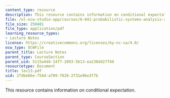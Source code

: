 ```yaml
---
content_type: resource
description: This resource contains information on conditional expectation.
file: /ol-ocw-studio-app/courses/6-041-probabilistic-systems-analysis-and-applied-probability-spring-2006/2fdbe66e754da70976262f31e9be3f7b_lec13.pdf
file_size: 250481
file_type: application/pdf
learning_resource_types:
- Lecture Notes
license: https://creativecommons.org/licenses/by-nc-sa/4.0/
ocw_type: OCWFile
parent_title: Lecture Notes
parent_type: CourseSection
parent_uid: 5115a4d4-14f7-2093-5613-ea130dd27f49
resourcetype: Document
title: lec13.pdf
uid: 2fdbe66e-754d-a709-7626-2f31e9be3f7b
---
```

This resource contains information on conditional expectation.